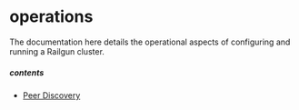 operations
==========
The documentation here details the operational aspects of configuring and running a Railgun cluster.

##### contents
- [Peer Discovery](./peer-discovery.md)
